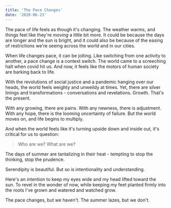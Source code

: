 ```yaml
---
title: 'The Pace Changes'
date: '2020-06-23'
---
```


The pace of life feels as though it's changing. The weather warms, and things feel like they're *moving* a little bit more. It could be because the days are longer and the sun is bright, and it could also be because of the easing of restrictions we're seeing across the world and in our cities.

When life changes pace, it can be jolting. Like switching from one activity to another, a pace change is a context switch. The world came to a screeching halt when covid hit us. And now, it feels like the motors of human society are barking back to life.  

With the revolutions of social justice and a pandemic hanging over our heads, the world feels weighty and unweildy at times. Yet, there are silver linings and transformations - conversations and revelations. Growth. That's the present.

With any growing, there are pains. With any newness, there is adjustment. With any hope, there is the looming uncertainty of failure. But the world moves on, and life begins to multiply. 

And when the world feels like it's turning upside down and inside out, it's critical for us to question:

> Who are we? What are we?

The days of summer are tantalizing in their heat - tempting to stop the thinking, stop the prudence. 

Serendipity is beautiful. But so is intentionality and understanding. 

Here's an intention to keep my eyes wide and my head lifted toward the sun. To revel in the wonder of now, while keeping my feet planted firmly into the roots I've grown and watered and watched grow. 

The pace changes, but we haven't. The summer lazes, but we don't.